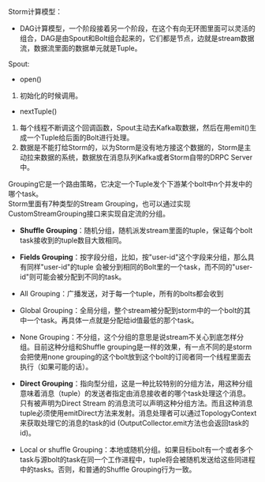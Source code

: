 Storm计算模型：
- DAG计算模型，一个阶段接着另一个阶段，在这个有向无环图里面可以灵活的组合，DAG是由Spout和Bolt组合起来的，它们都是节点，边就是stream数据流，数据流里面的数据单元就是Tuple。


Spout:
- open()
1. 初始化的时候调用。
- nextTuple()
1. 每个线程不断调这个回调函数，Spout主动去Kafka取数据，然后在用emit()生成一个Tuple给后面的Bolt进行处理。
2. 数据是不能打给Storm的，以为Storm是没有地方接这个数据的，Storm是主动拉来数据的系统，数据放在消息队列Kafka或者Storm自带的DRPC Server中。

Grouping它是一个路由策略，它决定一个Tuple发个下游某个bolt中n个并发中的哪个task。<br>
Storm里面有7种类型的Stream Grouping，也可以通过实现CustomStreamGrouping接口来实现自定流的分组。
- **Shuffle Grouping**：随机分组，随机派发stream里面的tuple，保证每个bolt task接收到的tuple数目大致相同。

- **Fields Grouping**：按字段分组，比如，按"user-id"这个字段来分组，那么具有同样"user-id"的tuple 会被分到相同的Bolt里的一个task，而不同的"user-id"则可能会被分配到不同的task。

- All Grouping：广播发送，对于每一个tuple，所有的bolts都会收到

- Global Grouping：全局分组，整个stream被分配到storm中的一个bolt的其中一个task。再具体一点就是分配给id值最低的那个task。

- None Grouping：不分组，这个分组的意思是说stream不关心到底怎样分组。目前这种分组和Shuffle grouping是一样的效果，有一点不同的是storm会把使用none grouping的这个bolt放到这个bolt的订阅者同一个线程里面去执行（如果可能的话）。

- **Direct Grouping**：指向型分组，这是一种比较特别的分组方法，用这种分组意味着消息（tuple）的发送者指定由消息接收者的哪个task处理这个消息。只有被声明为Direct Stream 的消息流可以声明这种分组方法。而且这种消息tuple必须使用emitDirect方法来发射。消息处理者可以通过TopologyContext来获取处理它的消息的task的id (OutputCollector.emit方法也会返回task的id)。

- Local or shuffle Grouping：本地或随机分组。如果目标bolt有一个或者多个task与源bolt的task在同一个工作进程中，tuple将会被随机发送给这些同进程中的tasks。否则，和普通的Shuffle Grouping行为一致。

